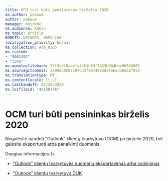 ```yaml
---
title: OCM turi būti pensininkas birželis 2020
ms.author: pebaum
author: pebaum
manager: mnirkhe
ms.audience: Admin
ms.topic: article
ROBOTS: NOINDEX, NOFOLLOW
localization_priority: Normal
ms.collection: Adm_O365
ms.custom:
- "9001492"
- "3544"
ms.openlocfilehash: 57f3cd18aaefc4c51b63f7623b98dbbe908b5001
ms.sourcegitcommit: 2a9d059262c07c33f9a740b3da4e6e3366b2f925
ms.translationtype: MT
ms.contentlocale: lt-LT
ms.lasthandoff: 02/20/2020
ms.locfileid: "42158736"
---
```

# <a name="ocm-to-be-retired-june-2020"></a>OCM turi būti pensininkas birželis 2020

Negalėsite naudoti "Outlook" klientų tvarkytuvo (OCM) po birželio 2020, bet galėsite eksportuoti arba panaikinti duomenis. 

Daugiau informacijos žr.

- ["Outlook" klientų tvarkytuvės duomenų eksportavimas arba naikinimas](https://support.office.com/en-us/article/1a421cb4-e8de-4b44-bfb8-710b92820439)

- ["Outlook" klientų tvarkytuvo DUK](https://support.office.com/article/88e127ca-43a1-4c9d-8d52-6ad3a80f9c32) 